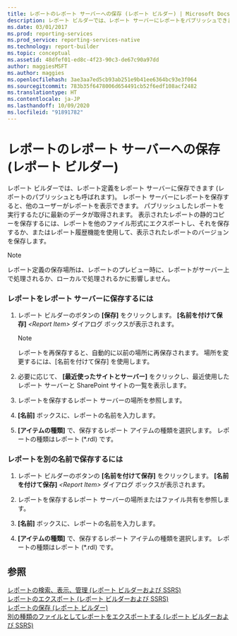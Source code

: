 ```yaml
---
title: レポートのレポート サーバーへの保存 (レポート ビルダー) | Microsoft Docs
description: レポート ビルダーでは、レポート サーバーにレポートをパブリッシュできます。 パブリッシュされたレポートは他のユーザーが閲覧できます。 パブリッシュしたレポートを実行するたびに最新のデータが表示されます。
ms.date: 03/01/2017
ms.prod: reporting-services
ms.prod_service: reporting-services-native
ms.technology: report-builder
ms.topic: conceptual
ms.assetid: 48dfef01-ed8c-4f23-90c3-de67c90a97dd
author: maggiesMSFT
ms.author: maggies
ms.openlocfilehash: 3ae3aa7ed5cb93ab251e9b41ee6364bc93e3f064
ms.sourcegitcommit: 783b35f6478006d654491cb52f6edf108acf2482
ms.translationtype: HT
ms.contentlocale: ja-JP
ms.lasthandoff: 10/09/2020
ms.locfileid: "91891782"
---
```

# <a name="save-reports-to-a-report-server-report-builder"></a>レポートのレポート サーバーへの保存 (レポート ビルダー)
  レポート ビルダーでは、レポート定義をレポート サーバーに保存できます (レポートのパブリッシュとも呼ばれます)。 レポート サーバーにレポートを保存すると、他のユーザーがレポートを表示できます。 パブリッシュしたレポートを実行するたびに最新のデータが取得されます。 表示されたレポートの静的コピーを保存するには、レポートを他のファイル形式にエクスポートし、それを保存するか、またはレポート履歴機能を使用して、表示されたレポートのバージョンを保存します。  
  
> [!NOTE]  
>  レポート定義の保存場所は、レポートのプレビュー時に、レポートがサーバー上で処理されるか、ローカルで処理されるかに影響しません。  
  
### <a name="to-save-a-report-to-a-report-server"></a>レポートをレポート サーバーに保存するには  
  
1.  レポート ビルダーのボタンの **[保存]** をクリックします。 **[名前を付けて保存]** _\<Report Item>_ ダイアログ ボックスが表示されます。  
  
    > [!NOTE]  
    >  レポートを再保存すると、自動的に以前の場所に再保存されます。 場所を変更するには、[名前を付けて保存] を使用します。  
  
2.  必要に応じて、 **[最近使ったサイトとサーバー]** をクリックし、最近使用したレポート サーバーと SharePoint サイトの一覧を表示します。  
  
3.  レポートを保存するレポート サーバーの場所を参照します。  
  
4.  **[名前]** ボックスに、レポートの名前を入力します。  
  
5.  **[アイテムの種類]** で、保存するレポート アイテムの種類を選択します。 レポートの種類はレポート (*.rdl) です。  
  
### <a name="to-save-a-report-as-a-different-name"></a>レポートを別の名前で保存するには  
  
1.  レポート ビルダーのボタンの **[名前を付けて保存]** をクリックします。 **[名前を付けて保存]** _\<Report Item>_ ダイアログ ボックスが表示されます。  
  
2.  レポートを保存するレポート サーバーの場所またはファイル共有を参照します。  
  
3.  **[名前]** ボックスに、レポートの名前を入力します。  
  
4.  **[アイテムの種類]** で、保存するレポート アイテムの種類を選択します。 レポートの種類はレポート (*.rdl) です。  
  
## <a name="see-also"></a>参照  
 [レポートの検索、表示、管理 (レポート ビルダーおよび SSRS)](../../reporting-services/report-builder/finding-viewing-and-managing-reports-report-builder-and-ssrs.md)   
 [レポートのエクスポート &#40;レポート ビルダーおよび SSRS&#41;](../../reporting-services/report-builder/export-reports-report-builder-and-ssrs.md)   
 [レポートの保存 (レポート ビルダー)](../../reporting-services/report-builder/saving-reports-report-builder.md)   
 [別の種類のファイルとしてレポートをエクスポートする &#40;レポート ビルダーおよび SSRS&#41;](/previous-versions/sql/)  
  

